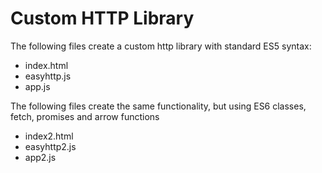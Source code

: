 # Custom HTTP Library
The following files create a custom http library with standard ES5 syntax:
* index.html
* easyhttp.js
* app.js

The following files create the same functionality, but using ES6 classes, fetch, promises and arrow functions
* index2.html
* easyhttp2.js
* app2.js
